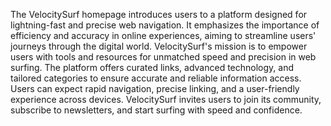 The VelocitySurf homepage introduces users to a platform designed for lightning-fast and precise web navigation. It emphasizes the importance of efficiency and accuracy in online experiences, aiming to streamline users' journeys through the digital world. VelocitySurf's mission is to empower users with tools and resources for unmatched speed and precision in web surfing. The platform offers curated links, advanced technology, and tailored categories to ensure accurate and reliable information access. Users can expect rapid navigation, precise linking, and a user-friendly experience across devices. VelocitySurf invites users to join its community, subscribe to newsletters, and start surfing with speed and confidence.
